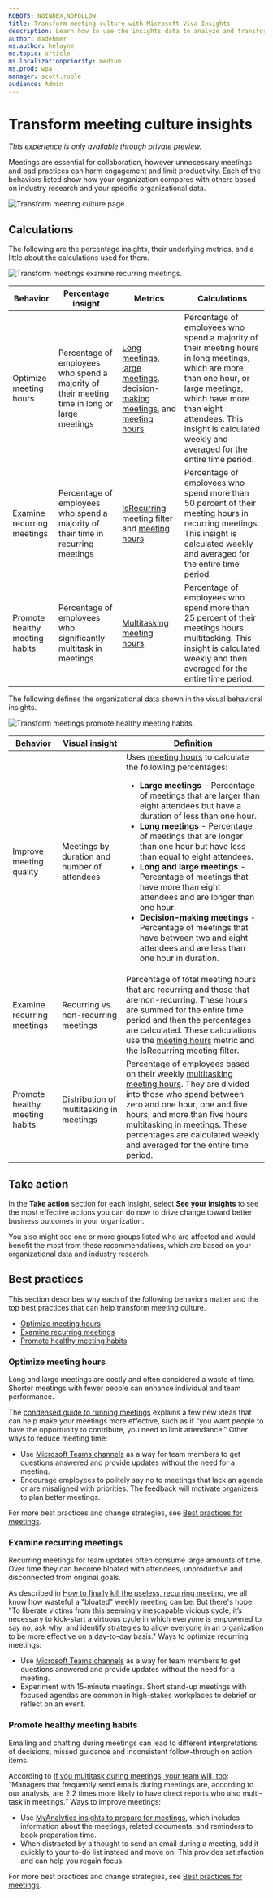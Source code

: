 ```yaml
---
ROBOTS: NOINDEX,NOFOLLOW
title: Transform meeting culture with Microsoft Viva Insights
description: Learn how to use the insights data to analyze and transform your organization's meeting culture
author: madehmer
ms.author: helayne
ms.topic: article
ms.localizationpriority: medium 
ms.prod: wpa
manager: scott.ruble
audience: Admin
---
```


# Transform meeting culture insights

*This experience is only available through private preview.*

Meetings are essential for collaboration, however unnecessary meetings and bad practices can harm engagement and limit productivity. Each of the behaviors listed show how your organization compares with others based on industry research and your specific organizational data.

![Transform meeting culture page.](./images/transform-meetings.png)

## Calculations

The following are the percentage insights, their underlying metrics, and a little about the calculations used for them.

![Transform meetings examine recurring meetings.](./images/transform-meetings-percent.png)

|Behavior |Percentage insight | Metrics |Calculations |
|---------|--------|--------------------|----------------------|
|Optimize meeting hours |Percentage of employees who spend a majority of their meeting time in long or large meetings |[Long meetings](glossary.md#long-meeting-define), [large meetings](glossary.md#large-meeting-define), [decision-making meetings](glossary.md#decision-making-meeting-define), and [meeting hours](metrics.md#meeting-hours-define) |Percentage of employees who spend a majority of their meeting hours in long meetings, which are more than one hour, or large meetings, which have more than eight attendees. This insight is calculated weekly and averaged for the entire time period. |
|Examine recurring meetings |Percentage of employees who spend a majority of their time in recurring meetings | [IsRecurring meeting filter](/viva/insights/tutorials/meeting-queries.md#add-metrics) and [meeting hours](metrics.md#meeting-hours-define) |Percentage of employees who spend more than 50 percent of their meeting hours in recurring meetings. This insight is calculated weekly and averaged for the entire time period. |
|Promote healthy meeting habits |Percentage of employees who significantly multitask in meetings |[Multitasking meeting hours](metrics.md#multitasking-meeting-hours-define) | Percentage of employees who spend more than 25 percent of their meetings hours multitasking. This insight is calculated weekly and then averaged for the entire time period. |

The following defines the organizational data shown in the visual behavioral insights.

![Transform meetings promote healthy meeting habits.](./images/transform-meetings-visual.png)

|Behavior |Visual insight | Definition |
|---------|--------|----------------------|
|Improve meeting quality |Meetings by duration and number of attendees |Uses [meeting hours](metrics.md#meeting-hours-define) to calculate the following percentages:<ul><li>**Large meetings** - Percentage of meetings that are larger than eight attendees but have a duration of less than one hour. </li><li>**Long meetings** - Percentage of meetings that are longer than one hour but have less than equal to eight attendees. </li><li>**Long and large meetings** - Percentage of meetings that have more than eight attendees and are longer than one hour. </li><li>**Decision-making meetings** - Percentage of meetings that have between two and eight attendees and are less than one hour in duration. </li>|
|Examine recurring meetings | Recurring vs. non-recurring meetings |Percentage of total meeting hours that are recurring and those that are non-recurring. These hours are summed for the entire time period and then the percentages are calculated. These calculations use the [meeting hours](metrics.md#meeting-hours-define) metric and the IsRecurring meeting filter.|
|Promote healthy meeting habits | Distribution of multitasking in meetings  | Percentage of employees based on their weekly [multitasking meeting hours](metrics.md#multitasking-meeting-hours-define). They are divided into those who spend between zero and one hour, one and five hours, and more than five hours multitasking in meetings. These percentages are calculated weekly and averaged for the entire time period. |

## Take action

In the **Take action** section for each insight, select **See your insights** to see the most effective actions you can do now to drive change toward better business outcomes in your organization.

You also might see one or more groups listed who are affected and would benefit the most from these recommendations, which are based on your organizational data and industry research.

## Best practices

This section describes why each of the following behaviors matter and the top best practices that can help transform meeting culture.

* [Optimize meeting hours](#optimize-meeting-hours)
* [Examine recurring meetings](#examine-recurring-meetings)
* [Promote healthy meeting habits](#promote-healthy-meeting-habits)

### Optimize meeting hours

Long and large meetings are costly and often considered a waste of time. Shorter meetings with fewer people can enhance individual and team performance.

The [condensed guide to running meetings](https://insights.office.com/collaboration/how-to-run-effective-meetings-and-stop-wasting-time/) explains a few new ideas that can help make your meetings more effective, such as if "you want people to have the opportunity to contribute, you need to limit attendance." Other ways to reduce meeting time:

* Use [Microsoft Teams channels](/microsoftteams/teams-channels-overview) as a way for team members to get questions answered and provide updates without the need for a meeting.  
* Encourage employees to politely say no to meetings that lack an agenda or are misaligned with priorities. The feedback will motivate organizers to plan better meetings.

For more best practices and change strategies, see [Best practices for meetings](/viva/insights/tutorials/gm-meetings).

### Examine recurring meetings

Recurring meetings for team updates often consume large amounts of time. Over time they can become bloated with attendees, unproductive and disconnected from original goals.

As described in [How to finally kill the useless, recurring meeting](https://insights.office.com/digital-transformation/how-to-finally-kill-the-useless-recurring-meeting/), we all know how wasteful a "bloated" weekly meeting can be. But there's hope: "To liberate victims from this seemingly inescapable vicious cycle, it’s necessary to kick-start a virtuous cycle in which everyone is empowered to say no, ask why, and identify strategies to allow everyone in an organization to be more effective on a day-to-day basis." Ways to optimize recurring meetings:

* Use [Microsoft Teams channels](/microsoftteams/teams-channels-overview) as a way for team members to get questions answered and provide updates without the need for a meeting.
* Experiment with 15-minute meetings. Short stand-up meetings with focused agendas are common in high-stakes workplaces to debrief or reflect on an event.

### Promote healthy meeting habits

Emailing and chatting during meetings can lead to different interpretations of decisions, missed guidance and inconsistent follow-through on action items.

According to [If you multitask during meetings, your team will, too](https://insights.office.com/productivity/multitask-meetings-team-will/): “Managers that frequently send emails during meetings are, according to our analysis, are 2.2 times more likely to have direct reports who also multi-task in meetings.” Ways to improve meetings:

* Use [MyAnalytics insights to prepare for meetings](/viva/insights/personal/use/use-the-insights#prepare-for-your-meetings), which includes information about the meetings, related documents, and reminders to book preparation time.
* When distracted by a thought to send an email during a meeting, add it quickly to your to-do list instead and move on. This provides satisfaction and can help you regain focus.

For more best practices and change strategies, see [Best practices for meetings](/viva/insights/tutorials/gm-meetings).
